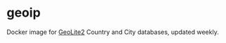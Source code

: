 # geoip

Docker image for [GeoLite2](http://dev.maxmind.com/geoip/geoip2/geolite2/)
Country and City databases, updated weekly.

